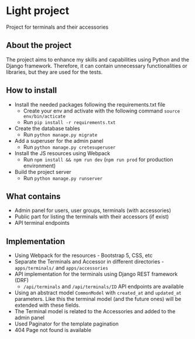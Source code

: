 # Light project
Project for terminals and their accessories

## About the project
The project aims to enhance my skills and capabilities using Python and the Django framework. Therefore, it can contain unnecessary functionalities or libraries, but they are used for the tests.

## How to install
* Install the needed packages following the requirements.txt file
   * Create your env and activate with the following command `source env/bin/acticate` 
   * Run `pip install -r requirements.txt`
* Create the database tables
   * Run `python manage.py migrate` 
* Add a superuser for the admin panel
   * Run `python manage.py cretesuperuser`
* Install the JS resources using Webpack
   * Run `npm install && npm run dev` (`npm run prod` for production environment)
* Build the project server
   * Run `python manage.py runserver`

## What contains
* Admin panel for users, user groups, terminals (with accessories)
* Public part for listing the terminals with their accessors (if exist)
* API terminal endpoints

## Implementation
* Using Webpack for the resources - Bootstrap 5, CSS, etc
* Separate the Terminals and Accessor in different directories - `apps/terminals/` and `apps/accessories`
* API implementation for the terminals using Django REST framework (DRF)
  * `/api/terminals` and `/api/terminals/ID` API endpoints are available
* Using an abstract model `CommonModel` with `created_at` and `updated_at` parameters. Like this the terminal model (and the future ones) will be extended with these fields.
* The Terminal model is related to the Accessories and added to the admin panel
* Used Paginator for the template pagination
* 404 Page not found is available
